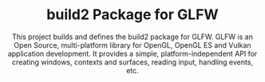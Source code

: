 <h1 align="center">
    build2 Package for GLFW
</h1>

<p align="center">
    This project builds and defines the build2 package for GLFW.
    GLFW is an Open Source, multi-platform library for OpenGL, OpenGL ES and Vulkan application development. It provides a simple, platform-independent API for creating windows, contexts and surfaces, reading input, handling events, etc.
</p>
